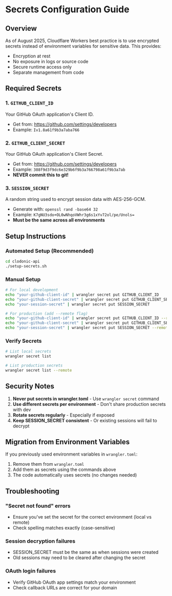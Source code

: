 # Secrets Configuration Guide

## Overview
As of August 2025, Cloudflare Workers best practice is to use encrypted secrets instead of environment variables for sensitive data. This provides:
- Encryption at rest
- No exposure in logs or source code
- Secure runtime access only
- Separate management from code

## Required Secrets

### 1. `GITHUB_CLIENT_ID`
Your GitHub OAuth application's Client ID.
- Get from: https://github.com/settings/developers
- Example: `Iv1.8a61f9b3a7aba766`

### 2. `GITHUB_CLIENT_SECRET`
Your GitHub OAuth application's Client Secret.
- Get from: https://github.com/settings/developers
- Example: `308f9d3f9dc6e329b6f9b3a766798a61f9b3a7ab`
- **NEVER commit this to git!**

### 3. `SESSION_SECRET`
A random string used to encrypt session data with AES-256-GCM.
- Generate with: `openssl rand -base64 32`
- Example: `K7gNU3sdo+OL0wNhqoVWhr3g6s1xYv72ol/pe/Unols=`
- **Must be the same across all environments**

## Setup Instructions

### Automated Setup (Recommended)
```bash
cd clodonic-api
./setup-secrets.sh
```

### Manual Setup
```bash
# For local development
echo "your-github-client-id" | wrangler secret put GITHUB_CLIENT_ID
echo "your-github-client-secret" | wrangler secret put GITHUB_CLIENT_SECRET
echo "your-session-secret" | wrangler secret put SESSION_SECRET

# For production (add --remote flag)
echo "your-github-client-id" | wrangler secret put GITHUB_CLIENT_ID --remote
echo "your-github-client-secret" | wrangler secret put GITHUB_CLIENT_SECRET --remote
echo "your-session-secret" | wrangler secret put SESSION_SECRET --remote
```

### Verify Secrets
```bash
# List local secrets
wrangler secret list

# List production secrets
wrangler secret list --remote
```

## Security Notes

1. **Never put secrets in wrangler.toml** - Use `wrangler secret` command
2. **Use different secrets per environment** - Don't share production secrets with dev
3. **Rotate secrets regularly** - Especially if exposed
4. **Keep SESSION_SECRET consistent** - Or existing sessions will fail to decrypt

## Migration from Environment Variables

If you previously used environment variables in `wrangler.toml`:
1. Remove them from `wrangler.toml`
2. Add them as secrets using the commands above
3. The code automatically uses secrets (no changes needed)

## Troubleshooting

### "Secret not found" errors
- Ensure you've set the secret for the correct environment (local vs remote)
- Check spelling matches exactly (case-sensitive)

### Session decryption failures
- SESSION_SECRET must be the same as when sessions were created
- Old sessions may need to be cleared after changing the secret

### OAuth login failures
- Verify GitHub OAuth app settings match your environment
- Check callback URLs are correct for your domain